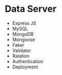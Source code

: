 # Data Server

- Express JS
- MySQL
- MongoDB
- Mongoose
- Faker
- Validator
- Ralation
- Authentication
- Deployment
